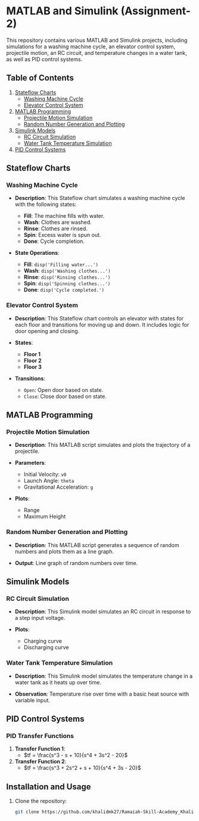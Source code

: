 # MATLAB and Simulink (Assignment-2)

This repository contains various MATLAB and Simulink projects, including simulations for a washing machine cycle, an elevator control system, projectile motion, an RC circuit, and temperature changes in a water tank, as well as PID control systems.

## Table of Contents

1. [Stateflow Charts](#stateflow-charts)
   - [Washing Machine Cycle](#washing-machine-cycle)
   - [Elevator Control System](#elevator-control-system)
2. [MATLAB Programming](#matlab-programming)
   - [Projectile Motion Simulation](#projectile-motion-simulation)
   - [Random Number Generation and Plotting](#random-number-generation-and-plotting)
3. [Simulink Models](#simulink-models)
   - [RC Circuit Simulation](#rc-circuit-simulation)
   - [Water Tank Temperature Simulation](#water-tank-temperature-simulation)
4. [PID Control Systems](#pid-control-systems)

## Stateflow Charts

### Washing Machine Cycle
- **Description**: This Stateflow chart simulates a washing machine cycle with the following states:
  - **Fill**: The machine fills with water.
  - **Wash**: Clothes are washed.
  - **Rinse**: Clothes are rinsed.
  - **Spin**: Excess water is spun out.
  - **Done**: Cycle completion.

- **State Operations**: 
  - **Fill**: `disp('Filling water...')`
  - **Wash**: `disp('Washing clothes...')`
  - **Rinse**: `disp('Rinsing clothes...')`
  - **Spin**: `disp('Spinning clothes...')`
  - **Done**: `disp('Cycle completed.')`

### Elevator Control System
- **Description**: This Stateflow chart controls an elevator with states for each floor and transitions for moving up and down. It includes logic for door opening and closing.
  
- **States**:
  - **Floor 1**
  - **Floor 2**
  - **Floor 3** 

- **Transitions**:
  - `Open`: Open door based on state.
  - `Close`: Close door based on state.
 
## MATLAB Programming

### Projectile Motion Simulation
- **Description**: This MATLAB script simulates and plots the trajectory of a projectile.
  
- **Parameters**:
  - Initial Velocity: `v0`
  - Launch Angle: `theta`
  - Gravitational Acceleration: `g`

- **Plots**: 
  - Range
  - Maximum Height

### Random Number Generation and Plotting
- **Description**: This MATLAB script generates a sequence of random numbers and plots them as a line graph.

- **Output**: Line graph of random numbers over time.

## Simulink Models

### RC Circuit Simulation
- **Description**: This Simulink model simulates an RC circuit in response to a step input voltage.
  
- **Plots**:
  - Charging curve
  - Discharging curve
  
### Water Tank Temperature Simulation
- **Description**: This Simulink model simulates the temperature change in a water tank as it heats up over time.
  
- **Observation**: Temperature rise over time with a basic heat source with variable input.

## PID Control Systems

### PID Transfer Functions
1. **Transfer Function 1**:
   - $tf = \frac{s^3 - s + 10}{s^4 + 3s^2 - 20}$
2. **Transfer Function 2**:
   - $tf = \frac{s^3 + 2s^2 + s + 10}{s^4 + 3s - 20}$


## Installation and Usage

1. Clone the repository:
   ```bash
   git clone https://github.com/khalidmk27/Ramaiah-Skill-Academy_Khalid-Mohammed-Khizar_RSAGWPESD27-Assignment-2
   ```

   
